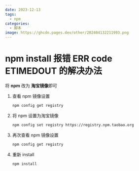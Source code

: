 ```yaml
---
date: 2023-12-13
tags:
  - npm
categories:
  - 脚本
image: https://ghcdn.pages.dev/other/202404132211993.png
---
```


# npm install 报错 ERR code ETIMEDOUT 的解决办法

将 **npm** 改为 **淘宝镜像**即可

1. 查看 npm 镜像设置

   ```sh
   npm config get registry
   ```

2. 将 npm 设置为淘宝镜像

   ```sh
   npm config set registry https://registry.npm.taobao.org
   ```

3. 再次查看 npm 镜像设置

   ```sh
   npm config get registry
   ```

4. 重新 install

   ```sh
   npm install
   ```
